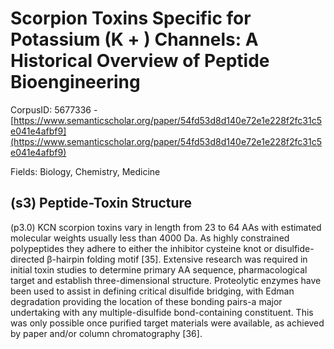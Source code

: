 # Scorpion Toxins Specific for Potassium (K + ) Channels: A Historical Overview of Peptide Bioengineering

CorpusID: 5677336 - [https://www.semanticscholar.org/paper/54fd53d8d140e72e1e228f2fc31c5e041e4afbf9](https://www.semanticscholar.org/paper/54fd53d8d140e72e1e228f2fc31c5e041e4afbf9)

Fields: Biology, Chemistry, Medicine

## (s3) Peptide-Toxin Structure
(p3.0) KCN scorpion toxins vary in length from 23 to 64 AAs with estimated molecular weights usually less than 4000 Da. As highly constrained polypeptides they adhere to either the inhibitor cysteine knot or disulfide-directed β-hairpin folding motif [35]. Extensive research was required in initial toxin studies to determine primary AA sequence, pharmacological target and establish three-dimensional structure. Proteolytic enzymes have been used to assist in defining critical disulfide bridging, with Edman degradation providing the location of these bonding pairs-a major undertaking with any multiple-disulfide bond-containing constituent. This was only possible once purified target materials were available, as achieved by paper and/or column chromatography [36].
